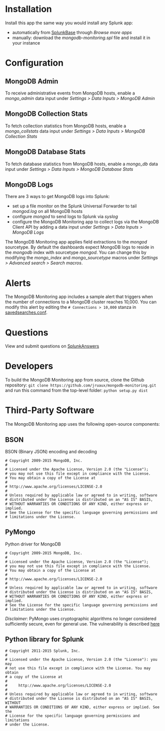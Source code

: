 # Installation

Install this app the same way you would install any Splunk app:
- automatically from [SplunkBase](https://splunkbase.splunk.com/app/2957) through *Browse more apps*
- manually: download the *mongodb-monitoring.spl* file and install it in your instance

# Configuration

## MongoDB Admin

To receive administrative events from MongoDB hosts, enable a *mongo_admin* data input under *Settings > Data Inputs > MongoDB Admin*

## MongoDB Collection Stats

To fetch collection statistics from MongoDB hosts, enable a *mongo_collstats* data input under *Settings > Data Inputs > MongoDB Collection Stats*

## MongoDB Database Stats

To fetch database statistics from MongoDB hosts, enable a *mongo_db* data input under *Settings > Data Inputs > MongoDB Database Stats*

## MongoDB Logs

There are 3 ways to get MongoDB logs into Splunk:
- set up a file monitor on the Splunk Universal Forwarder to tail *mongod.log* on all MongoDB hosts
- configure *mongod* to send logs to Splunk via *syslog*
- configure the MongoDB Monitoring app to collect logs via the MongoDB Client API by adding a data input under *Settings > Data Inputs > MongoDB Logs*

The MongoDB Monitoring app applies field extractions to the *mongod* sourcetype. By default the dashboards expect MongoDB logs to reside in the *mongodb* index with sourcetype *mongod*. You can change this by modifying the *mongo_index* and *mongo_sourcetype* macros under *Settings > Advanced search > Search macros*.

# Alerts

The MongoDB Monitoring app includes a sample alert that triggers when the number of connections to a MongoDB cluster reaches 10,000. You can modify this alert by editing the `# Connections > 10,000` stanza in [savedsearches.conf](https://raw.githubusercontent.com/jruaux/mongodb-monitoring/master/default/savedsearches.conf).


# Questions
View and submit questions on [SplunkAnswers](http://answers.splunk.com/answers/app/2957)

# Developers

To build the MongoDB Monitoring app from source, clone the Github repository:
```git clone https://github.com/jruaux/mongodb-monitoring.git```
 and run this command from the top-level folder:
```python setup.py dist```

# Third-Party Software

The MongoDB Monitoring app uses the following open-source components:

## BSON

BSON (Binary JSON) encoding and decoding

```
# Copyright 2009-2015 MongoDB, Inc.
#
# Licensed under the Apache License, Version 2.0 (the "License");
# you may not use this file except in compliance with the License.
# You may obtain a copy of the License at
#
# http://www.apache.org/licenses/LICENSE-2.0
#
# Unless required by applicable law or agreed to in writing, software
# distributed under the License is distributed on an "AS IS" BASIS,
# WITHOUT WARRANTIES OR CONDITIONS OF ANY KIND, either express or implied.
# See the License for the specific language governing permissions and
# limitations under the License.
```

## PyMongo

Python driver for MongoDB

```
# Copyright 2009-2015 MongoDB, Inc.
#
# Licensed under the Apache License, Version 2.0 (the "License");
# you may not use this file except in compliance with the License.
# You may obtain a copy of the License at
#
# http://www.apache.org/licenses/LICENSE-2.0
#
# Unless required by applicable law or agreed to in writing, software
# distributed under the License is distributed on an "AS IS" BASIS,
# WITHOUT WARRANTIES OR CONDITIONS OF ANY KIND, either express or implied.
# See the License for the specific language governing permissions and
# limitations under the License.
```

*Disclaimer*: PyMongo uses cryptographic algorithms no longer considered sufficiently secure, even for general use. The vulnerability is described [here](https://bugzilla.redhat.com/show_bug.cgi?id=1064849) 

## Python library for Splunk

```
# Copyright 2011-2015 Splunk, Inc.
#
# Licensed under the Apache License, Version 2.0 (the "License"): you may
# not use this file except in compliance with the License. You may obtain
# a copy of the License at
#
#     http://www.apache.org/licenses/LICENSE-2.0
#
# Unless required by applicable law or agreed to in writing, software
# distributed under the License is distributed on an "AS IS" BASIS, WITHOUT
# WARRANTIES OR CONDITIONS OF ANY KIND, either express or implied. See the
# License for the specific language governing permissions and limitations
# under the License.
```